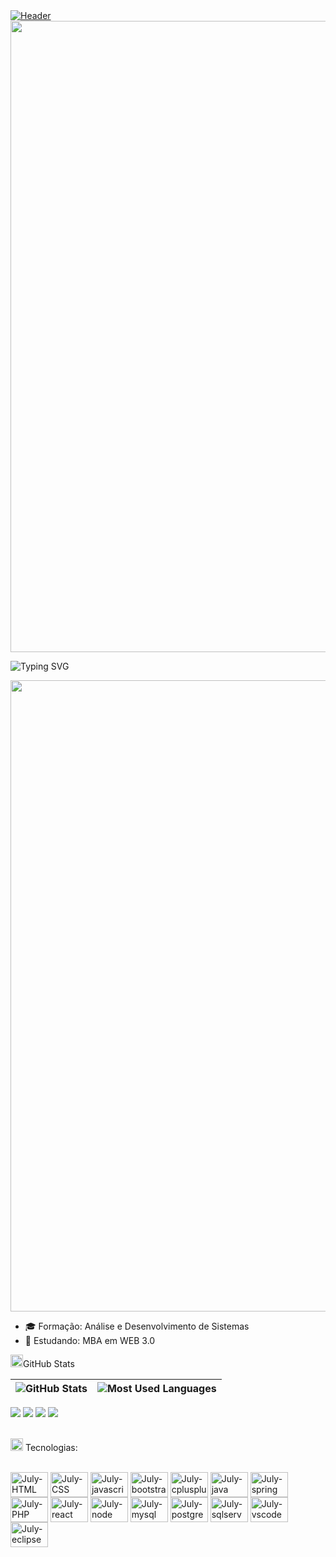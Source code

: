 <a href="https://github.com/julyellens-w5i">
    <img src="https://raw.githubusercontent.com/joaopauloaramuni/joaopauloaramuni/main/img/header_aramuni.png" alt="Header" />
</a>

<!-- linha gradiente -->
<img src="https://user-images.githubusercontent.com/74038190/212284115-f47cd8ff-2ffb-4b04-b5bf-4d1c14c0247f.gif" width="1010">

<!--Hello my namee is-->
![Typing SVG](https://readme-typing-svg.herokuapp.com/?color=6e23de&size=45&center=true&vCenter=true&width=1000&lines=Olá,+Meu+nome+é+Julyellen+Santos!;Eu+sou+Desenvolvedora+de+Sistemas;+Seja+bem+vindo(a)!;)

<!-- linha gradiente -->
<img src="https://user-images.githubusercontent.com/74038190/212284115-f47cd8ff-2ffb-4b04-b5bf-4d1c14c0247f.gif" width="1010">

- 🎓 Formação: Análise e Desenvolvimento de Sistemas
- 🌱 Estudando: MBA em WEB 3.0

<!--git stats-->
<img height="20" alt="GIF" src="https://github.com/joaopauloaramuni/joaopauloaramuni/blob/main/img/graphic.gif?raw=true"/>GitHub Stats

| ![GitHub Stats](https://github-readme-stats.vercel.app/api?username=julyellens-w5i&count_private=true&show_icons=true&theme=midnight-purple) | ![Most Used Languages](https://github-readme-stats.vercel.app/api/top-langs/?username=julyellens-w5i&count_private=true&layout=compact&theme=midnight-purple) |
|:-------------------------------------------------------------------------------------------------:|:-----------------------------------------------------------------------------------------:|


<!--imagens formas de contato-->
<div>
        <!--imagem instagram-->
        <a href="https://www.instagram.com/julyellens/"><img src="https://img.shields.io/badge/Instagram-E4405F?style=for-the-badge&logo=instagram&logoColor=white"></a>
        <!--imagem gmail-->
        <a href="https://mail.google.com/mail/u/0/?view=cm&fs=1&to=julyellensantos1818@gmail.com&su=&body="><img src="https://img.shields.io/badge/Gmail-D14836?style=for-the-badge&logo=gmail&logoColor=white"></a>
        <!--imagem linkedin-->
        <a href="https://www.linkedin.com/in/julyellens/" target="_blank"><img src="https://img.shields.io/badge/-LinkedIn-%230077B5?style=for-the-badge&logo=linkedin&logoColor=white" target="_blank"></a>
        <!--imagem linkedin-->
        <a href="https://wa.me/5571996379531"><img src="https://img.shields.io/badge/WhatsApp-25D366?style=for-the-badge&logo=whatsapp&logoColor=white"></a>
        <br><br>
</div>

<!--Linguagens e ferramentas-->
<img height="20" alt="GIF" src="https://github.com/joaopauloaramuni/joaopauloaramuni/blob/main/img/skills.gif?raw=true"/>&nbsp;Tecnologias:
<div style="display: inline_block"><br> 
        <img align="center" alt="July-HTML" height="40" width="60" src="https://cdn.jsdelivr.net/gh/devicons/devicon@latest/icons/html5/html5-original.svg" />
        <img align="center" alt="July-CSS" height="40" width="60" src="https://cdn.jsdelivr.net/gh/devicons/devicon@latest/icons/css3/css3-original.svg" />
        <img align="center" alt="July-javascript" height="40" width="60" src="https://cdn.jsdelivr.net/gh/devicons/devicon@latest/icons/javascript/javascript-plain.svg" />
        <img align="center" alt="July-bootstrap" height="40" width="60" src="https://cdn.jsdelivr.net/gh/devicons/devicon@latest/icons/bootstrap/bootstrap-original-wordmark.svg" />
        <img align="center" alt="July-cplusplus" height="40" width="60" src="https://cdn.jsdelivr.net/gh/devicons/devicon@latest/icons/cplusplus/cplusplus-original.svg" />
        <img align="center" alt="July-java" height="40" width="60" src="https://cdn.jsdelivr.net/gh/devicons/devicon@latest/icons/java/java-original-wordmark.svg" />
        <img align="center" alt="July-spring" height="40" width="60" src="https://cdn.jsdelivr.net/gh/devicons/devicon@latest/icons/spring/spring-original-wordmark.svg" />
        <img align="center" alt="July-PHP" height="40" width="60" src="https://cdn.jsdelivr.net/gh/devicons/devicon@latest/icons/php/php-original.svg" />
        <img align="center" alt="July-react" height="40" width="60" src="https://cdn.jsdelivr.net/gh/devicons/devicon@latest/icons/react/react-original-wordmark.svg" />
        <img align="center" alt="July-node" height="40" width="60" src="https://cdn.jsdelivr.net/gh/devicons/devicon@latest/icons/nodejs/nodejs-plain-wordmark.svg" />
        <img align="center" alt="July-mysql" height="40" width="60" src="https://cdn.jsdelivr.net/gh/devicons/devicon@latest/icons/mysql/mysql-original-wordmark.svg" />
        <img align="center" alt="July-postgres" height="40" width="60" src="https://cdn.jsdelivr.net/gh/devicons/devicon@latest/icons/postgresql/postgresql-plain-wordmark.svg" />
        <img align="center" alt="July-sqlserver" height="40" width="60" src="https://cdn.jsdelivr.net/gh/devicons/devicon@latest/icons/microsoftsqlserver/microsoftsqlserver-plain-wordmark.svg" />
        <img align="center" alt="July-vscode" height="40" width="60" src="https://cdn.jsdelivr.net/gh/devicons/devicon@latest/icons/vscode/vscode-original-wordmark.svg" />
        <img align="center" alt="July-eclipse" height="40" width="60" src="https://cdn.jsdelivr.net/gh/devicons/devicon@latest/icons/eclipse/eclipse-original.svg" />
</div> 
<br><br>
